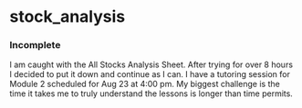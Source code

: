 # stock_analysis

### Incomplete

I am caught with the All Stocks Analysis Sheet. After trying for over 8 hours I decided to put it down and continue as I can.
I have a tutoring session for Module 2 scheduled for Aug 23 at 4:00 pm. My biggest challenge is the time it takes me to truly understand the lessons is longer than time permits.
